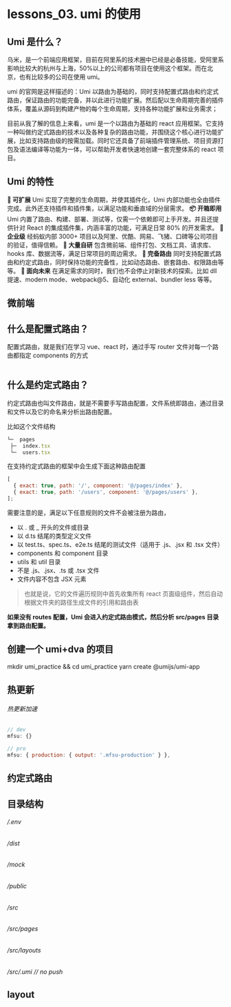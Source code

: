 # lessons_03. umi 的使用

## Umi 是什么？

乌米，是一个前端应用框架，目前在阿里系的技术圈中已经是必备技能，受阿里系影响比较大的杭州与上海，50%以上的公司都有项目在使用这个框架。而在北京，也有比较多的公司在使用 umi。

umi 的官网是这样描述的：Umi 以路由为基础的，同时支持配置式路由和约定式路由，保证路由的功能完备，并以此进行功能扩展。然后配以生命周期完善的插件体系，覆盖从源码到构建产物的每个生命周期，支持各种功能扩展和业务需求；

目前从我了解的信息上来看，umi 是一个以路由为基础的 react 应用框架。它支持一种叫做约定式路由的技术以及各种复杂的路由功能，并围绕这个核心进行功能扩展，比如支持路由级的按需加载。同时它还具备了前端插件管理系统、项目资源打包及语法编译等功能为一体，可以帮助开发者快速地创建一套完整体系的 react 项目。

## Umi 的特性

**🎉 可扩展** Umi 实现了完整的生命周期，并使其插件化，Umi 内部功能也全由插件完成。此外还支持插件和插件集，以满足功能和垂直域的分层需求。
**📦 开箱即用** Umi 内置了路由、构建、部署、测试等，仅需一个依赖即可上手开发。并且还提供针对 React 的集成插件集，内涵丰富的功能，可满足日常 80% 的开发需求。
**🐠 企业级** 经蚂蚁内部 3000+ 项目以及阿里、优酷、网易、飞猪、口碑等公司项目的验证，值得信赖。
**🚀 大量自研** 包含微前端、组件打包、文档工具、请求库、hooks 库、数据流等，满足日常项目的周边需求。
**🌴 完备路由** 同时支持配置式路由和约定式路由，同时保持功能的完备性，比如动态路由、嵌套路由、权限路由等等。
**🚄 面向未来** 在满足需求的同时，我们也不会停止对新技术的探索。比如 dll 提速、modern mode、webpack@5、自动化 external、bundler less 等等。

## 微前端

## 什么是配置式路由？

配置式路由，就是我们在学习 vue、react 时，通过手写 router 文件对每一个路由都指定 components 的方式

```javascript

```

## 什么是约定式路由？

约定式路由也叫文件路由，就是不需要手写路由配置，文件系统即路由，通过目录和文件以及它的命名来分析出路由配置。

比如这个文件结构

```javascript
└─  pages
 ├─  index.tsx
 └─  users.tsx
```

在支持约定式路由的框架中会生成下面这种路由配置

```javascript
[
  { exact: true, path: '/', component: '@/pages/index' },
  { exact: true, path: '/users', component: '@/pages/users' },
];
```

需要注意的是，满足以下任意规则的文件不会被注册为路由，

- 以 . 或 \_ 开头的文件或目录
- 以 d.ts 结尾的类型定义文件
- 以 test.ts、spec.ts、e2e.ts 结尾的测试文件（适用于 .js、.jsx 和 .tsx 文件）
- components 和 component 目录
- utils 和 util 目录
- 不是 .js、.jsx、.ts 或 .tsx 文件
- 文件内容不包含 JSX 元素

> 也就是说，它的文件遍历规则中首先收集所有 react 页面级组件，然后自动根据文件夹的路径生成文件的引用和路由表

**如果没有 routes 配置，Umi 会进入约定式路由模式，然后分析 src/pages 目录拿到路由配置。**

## 创建一个 umi+dva 的项目

mkdir umi_practice && cd umi_practice
yarn create @umijs/umi-app

## 热更新

###### 热更新加速

```javascript
// dev
mfsu: {}

// pro
mfsu: { production: { output: '.mfsu-production' } },
```

## 约定式路由

## 目录结构

###### /.env

###### /dist

###### /mock

###### /public

###### /src

###### /src/pages

###### /src/layouts

###### /src/.umi // no push

######

## layout
